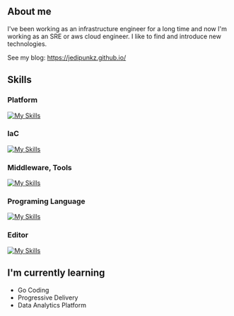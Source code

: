 ## About me

I've been working as an infrastructure engineer for a long time and now I'm working as an SRE or aws cloud engineer. I like to find and introduce new technologies. 

See my blog: https://jedipunkz.github.io/

## Skills

### Platform

[![My Skills](https://skillicons.dev/icons?i=aws,k8s,gcp,openstack)](https://skillicons.dev)

### IaC
[![My Skills](https://skillicons.dev/icons?i=terraform,ansible)](https://skillicons.dev)

### Middleware, Tools
[![My Skills](https://skillicons.dev/icons?i=elasticsearch,prometheus,grafana,docker)](https://skillicons.dev)

### Programing Language
[![My Skills](https://skillicons.dev/icons?i=go,python)](https://skillicons.dev)

### Editor

[![My Skills](https://skillicons.dev/icons?i=neovim,vscode)](https://skillicons.dev)

## I'm currently learning

- Go Coding
- Progressive Delivery
- Data Analytics Platform

